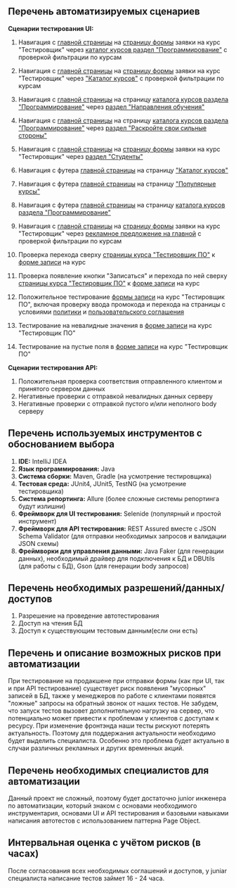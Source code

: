 ## Перечень автоматизируемых сценариев

**Сценарии тестирования UI:**

 1. Навигация с [главной страницы](https://netology.ru/) на [страницу формы](https://netology.ru/programs/qa) заявки на курс "Тестировщик" через [каталог курсов раздел "Программирование"](https://netology.ru/development) с проверкой фильтрации по курсам
 
 2. Навигация с [главной страницы](https://netology.ru/) на [страницу формы](https://netology.ru/programs/qa) заявки на курс "Тестировщик" через ["Каталог курсов"](https://netology.ru/navigation) с проверкой фильтрации по курсам
 
 3. Навигация с [главной страницы](https://netology.ru/) на страницу [каталога курсов раздела "Программирование"](https://netology.ru/development) через [раздел "Направления обучения"](https://netology.ru/#/directions) 
 
 4. Навигация с [главной страницы](https://netology.ru/) на страницу [каталога курсов раздела "Программирование"](https://netology.ru/development) через [раздел "Раскройте свои сильные стороны"](https://netology.ru/#/steps) 
 
 5. Навигация с [главной страницы](https://netology.ru/) на [страницу формы](https://netology.ru/programs/qa) заявки на курс "Тестировщик" через [раздел "Студенты"](https://netology.ru/#/students)

 6. Навигация с футера [главной страницы](https://netology.ru/) на страницу ["Каталог курсов"](https://netology.ru/navigation)

 7. Навигация с футера [главной страницы](https://netology.ru/) на страницу ["Популярные курсы"](https://netology.ru/popular)

 8. Навигация с футера [главной страницы](https://netology.ru/) на страницу [каталога курсов раздела "Программирование"](https://netology.ru/development)

 9. Навигация с [главной страницы](https://netology.ru/) на [страницу формы](https://netology.ru/programs/qa) заявки на курс "Тестировщик" через [рекламное предложение на главной](https://netology.ru/development) с проверкой фильтрации по курсам

 10. Проверка перехода сверху [страницы курса "Тестировщик ПО"](https://netology.ru/programs/qa#/) к [форме записи](https://netology.ru/programs/qa#/order) на курс

 11. Проверка появление кнопки "Записаться" и перехода по ней сверху [страницы курса "Тестировщик ПО"](https://netology.ru/programs/qa#/) к [форме записи](https://netology.ru/programs/qa#/order) на курс

 12. Положительное тестирование [формы записи](https://netology.ru/programs/qa#/order) на курс "Тестировщик ПО", включая проверку ввода промокода и перехода на страницы с условиями [политики](https://netology.ru/legal/11)  и  [пользовательского соглашения](https://netology.ru/legal/6)
 
 13. Тестирование на невалидные значения в [форме записи](https://netology.ru/programs/qa#/order) на курс "Тестировщик ПО"
 14. Тестирование на пустые поля в [форме записи](https://netology.ru/programs/qa#/order) на курс "Тестировщик ПО"

**Сценарии тестирования API:**

 1. Положительная проверка соответствия отправленного клиентом и принятого сервером данных
 2. Негативные проверки с отправкой невалидных данных серверу
 3. Негативные проверки с отправкой пустого и/или неполного body серверу

## Перечень используемых инструментов с обоснованием выбора

 1. **IDE:** IntelliJ IDEA
 2. **Язык программирования:** Java
 3. **Система сборки:** Maven, Gradle (на усмотрение тестировщика)
 4. **Тестовая среда:** JUnit4, JUnit5, TestNG (на усмотрение тестировщика)
 5. **Система репортинга:** Allure (более сложные системы репортинга будут излишни)
 6. **Фреймворк для UI тестирования:** Selenide (популярный и простой инструмент)
 7. **Фреймворк для API тестирования:** REST Assured вместе с JSON Schema Validator (для отправки необходимых запросов и валидации JSON схемы)
 8. **Фреймворки для управления данными:** Java Faker (для генерации данных), необходимый драйвер для подключения к БД и DBUtils (для работы с БД), Gson (для генерации body запросов)

## Перечень необходимых разрешений/данных/доступов

 1. Разрешение на проведение автотестирования
 2. Доступ на чтения БД
 3. Доступ к существующим тестовым данным(если они есть)

## Перечень и описание возможных рисков при автоматизации

При тестирование на продакшене при отправки формы (как при UI, так и при API тестирование) существует риск появления "мусорных" записей в БД, также у менеджеров по работе с клиентами появятся "ложные" запросы на обратный звонок от наших тестов. Не забудем, что запуск тестов вызовет дополнительную нагрузку на сервер, что потенциально может привести к проблемам у клиентов с доступам к ресурсу.
При изменение фронтэнда наши тесты рискуют потерять актуальность. Поэтому для поддержания актуальности необходимо будет выделить специалиста. Особенно это проблема будет актуально в случаи различных рекламных и других временных акций.

## Перечень необходимых специалистов для автоматизации

Данный проект не сложный, поэтому будет достаточно junior инженера по автоматизации, который знаком с основами необходимого инструментария, основами UI и API тестирования и базовыми навыками написания автотестов с использованием паттерна Page Object.

## Интервальная оценка с учётом рисков (в часах)

После согласования всех необходимых соглашений и доступов, у juniar специалиста написание тестов займет 16 - 24 часа.
